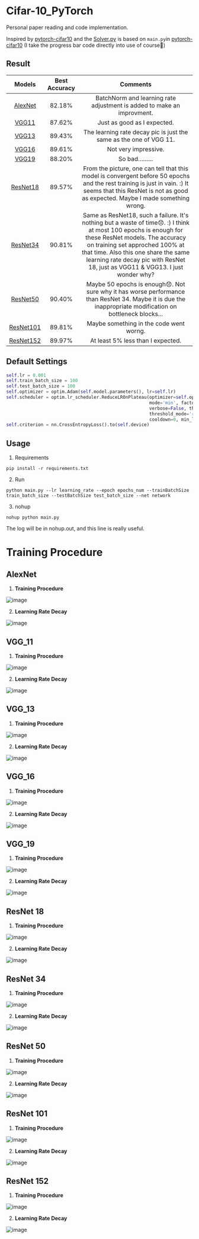 # Cifar-10_PyTorch

Personal paper reading and code implementation.

Inspired by [pytorch-cifar10](https://github.com/icpm/pytorch-cifar10) and the [Solver.py](https://github.com/zhang-zx/cifar10_pytorch/master/Solver.py) is based on `main.py`in [pytorch-cifar10](https://github.com/icpm/pytorch-cifar10) (I take the progress bar code directly into use of course🌝)

## Result
Models | Best Accuracy | Comments
:---:|:---:|:---:
[AlexNet](https://github.com/zhang-zx/cifar10_pytorch/master/models/AlexNet.py) | 82.18% | BatchNorm and learning rate adjustment is added to make an improvment. 
[VGG11](https://github.com/zhang-zx/cifar10_pytorch/master/models/VGGt.py) |87.62% |Just as good as I expected.
[VGG13](https://github.com/zhang-zx/cifar10_pytorch/master/models/VGG.py) |89.43% |The learning rate decay pic is just the same as the one of VGG 11.
[VGG16](https://github.com/zhang-zx/cifar10_pytorch/master/models/VGG.py) |89.61% |Not very impressive.
[VGG19](https://github.com/zhang-zx/cifar10_pytorch/master/models/VGG.py) |88.20% |So bad……...
[ResNet18](https://github.com/zhang-zx/cifar10_pytorch/master/models/ResNet.py) | 89.57% |From the picture, one can tell that this model is convergent before 50 epochs and the rest training is just in vain. :) It seems that this ResNet is not as good as expected. Maybe I made something wrong.
[ResNet34](https://github.com/zhang-zx/cifar10_pytorch/master/models/ResNet.py) | 90.81% |Same as ResNet18, such a failure. It's nothing but a waste of time😞. :) I think at most 100 epochs is enough for these ResNet models. The accuracy on training set approched 100% at that time. Also this one share the same learning rate decay pic with ResNet 18, just as VGG11 & VGG13. I just wonder why?
[ResNet50](https://github.com/zhang-zx/cifar10_pytorch/master/models/ResNet.py) |90.40% |Maybe 50 epochs is enough😞. Not sure why it has worse performance than ResNet 34. Maybe it is due the inappropriate modification on bottleneck blocks...
[ResNet101](https://github.com/zhang-zx/cifar10_pytorch/master/models/ResNet.py) | 89.81% |Maybe something in the code went worng.
[ResNet152](https://github.com/zhang-zx/cifar10_pytorch/master/models/ResNet.py) | 89.97% |At least 5% less than I expected.



## Default Settings

```python 
self.lr = 0.001
self.train_batch_size = 100
self.test_batch_size = 100
self.optimizer = optim.Adam(self.model.parameters(), lr=self.lr)
self.scheduler = optim.lr_scheduler.ReduceLROnPlateau(optimizer=self.optimizer, 
                                                      mode='min', factor=0.5, patience=5, 
                                                      verbose=False, threshold=0.0001, 
                                                      threshold_mode='rel',
                                                      cooldown=0, min_lr=1e-5, eps=1e-08)
self.criterion = nn.CrossEntropyLoss().to(self.device)
```




## Usage

1. Requirements

```shell
pip install -r requirements.txt
```

2. Run

```shell
python main.py --lr learning_rate --epoch epochs_num --trainBatchSize train_batch_size --testBatchSize test_batch_size --net network
```

3. nohup

```shell
nohup python main.py
```

The log will be in nohup.out, and this line is really useful.

# Training Procedure

## AlexNet

1. **Training Procedure** 

![image](./Img/AlexNet_Train.png)

2. **Learning Rate Decay** 

![image](./Img/AlexNet_Learning_Rate.png)

## VGG_11

1. **Training Procedure** 

![image](./Img/VGG_11_Train.png)

2. **Learning Rate Decay** 

![image](./Img/VGG_11_Learning_Rate.png)

## VGG_13

1. **Training Procedure** 

![image](./Img/VGG_13_Train.png)

2. **Learning Rate Decay** 

![image](./Img/VGG_13_Learning_Rate.png)

## VGG_16

1. **Training Procedure** 

![image](./Img/VGG_16_Train.png)

2. **Learning Rate Decay** 

![image](./Img/VGG_16_Learning_Rate.png)

## VGG_19

1. **Training Procedure** 

![image](./Img/VGG_19_Train.png)

2. **Learning Rate Decay** 

![image](./Img/VGG_19_Learning_Rate.png)

## ResNet 18

1. **Training Procedure** 

![image](./Img/ResNet18_Train.png)

2. **Learning Rate Decay** 

![image](./Img/ResNet18_Learning_Rate.png)

## ResNet 34

1. **Training Procedure** 

![image](./Img/ResNet34_Train.png)

2. **Learning Rate Decay** 

![image](./Img/ResNet34_Learning_Rate.png)

## ResNet 50

1. **Training Procedure** 

![image](./Img/ResNet50_Train.png)

2. **Learning Rate Decay** 

![image](./Img/ResNet50_Learning_Rate.png)

## ResNet 101

1. **Training Procedure** 

![image](./Img/ResNet101_Train.png)

2. **Learning Rate Decay** 

![image](./Img/ResNet101_Learning_Rate.png)

## ResNet 152

1. **Training Procedure** 

![image](./Img/ResNet152_Train.png)

2. **Learning Rate Decay** 

![image](./Img/ResNet152_Learning_Rate.png)
